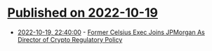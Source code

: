 # [Published on 2022-10-19](index.md)

* [2022-10-19, 22:40:00](https://news.slashdot.org/story/22/10/19/2046213/former-celsius-exec-joins-jpmorgan-as-director-of-crypto-regulatory-policy?utm_source=rss1.0mainlinkanon&utm_medium=feed) - [Former Celsius Exec Joins JPMorgan As Director of Crypto Regulatory Policy](https://news.slashdot.org/story/22/10/19/2046213/former-celsius-exec-joins-jpmorgan-as-director-of-crypto-regulatory-policy?utm_source=rss1.0mainlinkanon&utm_medium=feed)
